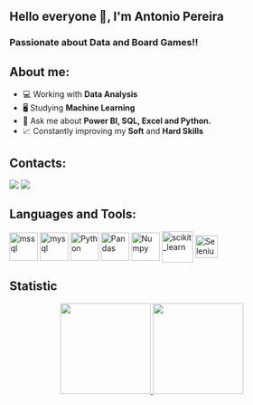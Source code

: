 ## Hello everyone 👋, I'm Antonio Pereira 
### Passionate about Data and Board Games!!

## About me:
- 💻 Working with **Data Analysis**
- 🖥 Studying **Machine Learning**
- 💬 Ask me about **Power BI, SQL, Excel and Python.**
- 📈 Constantly improving my **Soft** and **Hard Skills**

## Contacts:
 <a href = "mailto:antonio.a.pereira1996@gmail.com"><img src="https://img.shields.io/badge/-Gmail-%23333?style=for-the-badge&logo=gmail&logoColor=white" target="_blank"></a>
  <a href="https://www.linkedin.com/in/antonio-pereira-13332b1a5" target="_blank"><img src="https://img.shields.io/badge/-LinkedIn-%230077B5?style=for-the-badge&logo=linkedin&logoColor=white" target="_blank"></a> 
  
## Languages and Tools:
<img align="center" alt="mssql" height="50" width="50" src="https://cdn.jsdelivr.net/gh/devicons/devicon/icons/microsoftsqlserver/microsoftsqlserver-plain-wordmark.svg">  <img align="center" alt="mysql" height="50" width="50" src="https://cdn.jsdelivr.net/gh/devicons/devicon/icons/mysql/mysql-original-wordmark.svg">  <img align="center" alt="Python" height="50" width="50" src="https://cdn.jsdelivr.net/gh/devicons/devicon/icons/python/python-original-wordmark.svg">  <img align="center" alt="Pandas" height="50" width="50" src="https://cdn.jsdelivr.net/gh/devicons/devicon/icons/pandas/pandas-original-wordmark.svg">  <img align="center" alt="Numpy" height="50" width="50" src="https://cdn.jsdelivr.net/gh/devicons/devicon/icons/numpy/numpy-original-wordmark.svg">  <img align="center" alt="scikit_learn" height="55" width="55" src="https://upload.wikimedia.org/wikipedia/commons/0/05/Scikit_learn_logo_small.svg">  <img align="center" alt="Selenium" height="40" width="40" src="https://cdn.jsdelivr.net/gh/devicons/devicon/icons/selenium/selenium-original.svg">

## Statistic
<div align="center">
  <a href="https://github.com/AntonioPereiraZz">
  <img height="160em" src="https://github-readme-stats.vercel.app/api?username=AntonioPereiraZz&show_icons=true&theme=dark&include_all_commits=true&count_private=true"/>
  <img height="160em" src="https://github-readme-stats.vercel.app/api/top-langs/?username=AntonioPereiraZz&layout=compact&langs_count=7&theme=dark"/>
</div>


<!---
- 👋 Hi, I’m @AntonioPereiraZz
- 👀 I’m interested in ...
- 🌱 I’m currently learning ...
- 💞️ I’m looking to collaborate on ...
- 📫 How to reach me ...


AntonioPereiraZz/AntonioPereiraZz is a ✨ special ✨ repository because its `README.md` (this file) appears on your GitHub profile.
You can click the Preview link to take a look at your changes.
--->
